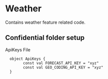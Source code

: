# Weather

Contains weather feature related code.


## Confidential folder setup

ApiKeys File

```
  object ApiKeys {
        const val FORECAST_API_KEY = "xyz"
        const val GEO_CODING_API_KEY = "xyz"
  }
```
    